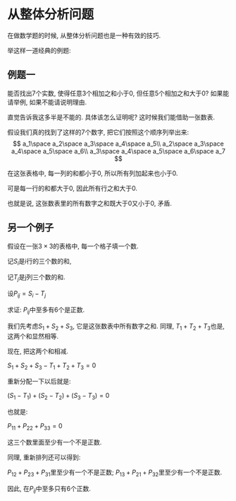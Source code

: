 # 从整体分析问题

在做数学题的时候, 从整体分析问题也是一种有效的技巧.

举这样一道经典的例题:

## 例题一

能否找出7个实数, 使得任意3个相加之和小于0, 但任意5个相加之和大于0? 如果能请举例, 如果不能请说明理由.

直觉告诉我这多半是不能的. 具体该怎么证明呢? 这时候我们能借助一张数表.

假设我们真的找到了这样的7个数字, 把它们按照这个顺序列举出来:
$$
a_1\space a_2\space a_3\space a_4\space a_5\\
a_2\space a_3\space a_4\space a_5\space a_6\\
a_3\space a_4\space a_5\space a_6\space a_7
$$


在这张表格中, 每一列的和都小于0, 所以所有列加起来也小于0.

可是每一行的和都大于0, 因此所有行之和大于0.

也就是说, 这张数表里的所有数字之和既大于0又小于0, 矛盾.

## 另一个例子

假设在一张$3 \times3$的表格中, 每一个格子填一个数.

记$S_i$是i行的三个数的和,

记$T_j$是j列三个数的和.

设$P_{ij}=S_i-T_j$

求证: $P_{ij}$中至多有6个是正数.

我们先考虑$S_1+S_2+S_3$, 它是这张数表中所有数字之和. 同理, $T_1+T_2+T_3$也是, 这两个和显然相等.

现在, 把这两个和相减.

$S_1+S_2+S_3-T_1+T_2+T_3=0$

重新分配一下以后就是:

$(S_1-T_1)+(S_2-T_2)+(S_3-T_3)=0$

也就是:

$P_{11}+P_{22}+P_{33}=0$

这三个数里面至少有一个不是正数.

同理, 重新排列还可以得到:

$P_{12}+P_{23}+P_{31}$里至少有一个不是正数; $P_{13}+P_{21}+P_{32}$里至少有一个不是正数.

因此, 在$P_{ij}$中至多只有6个正数.

